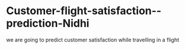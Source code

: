 # Customer-flight-satisfaction--prediction-Nidhi
we are going to predict customer satisfaction while travelling in a flight
